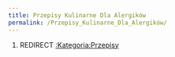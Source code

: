 ```yaml
---
title: Przepisy Kulinarne Dla Alergików
permalink: /Przepisy_Kulinarne_Dla_Alergików/
---
```


1.  REDIRECT [:Kategoria:Przepisy](/:Kategoria:Przepisy "wikilink")
